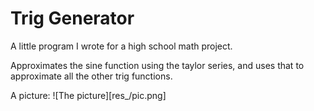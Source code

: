 # Trig Generator

A little program I wrote for a high school math project.

Approximates the sine function using the taylor series, and uses that to approximate all the other trig functions.

A picture:
![The picture][res_/pic.png]
